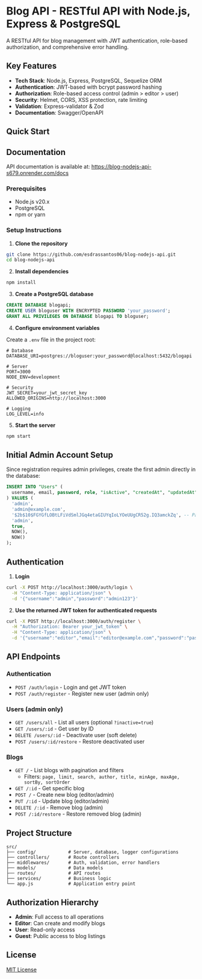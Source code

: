# Blog API - RESTful API with Node.js, Express & PostgreSQL

A RESTful API for blog management with JWT authentication, role-based authorization, and comprehensive error handling.

## Key Features

- **Tech Stack**: Node.js, Express, PostgreSQL, Sequelize ORM
- **Authentication**: JWT-based with bcrypt password hashing
- **Authorization**: Role-based access control (admin > editor > user)
- **Security**: Helmet, CORS, XSS protection, rate limiting
- **Validation**: Express-validator & Zod
- **Documentation**: Swagger/OpenAPI

## Quick Start

## Documentation

API documentation is available at:
https://blog-nodejs-api-s679.onrender.com/docs

### Prerequisites

- Node.js v20.x
- PostgreSQL
- npm or yarn

### Setup Instructions

1. **Clone the repository**

```bash
git clone https://github.com/esdrassantos06/blog-nodejs-api.git
cd blog-nodejs-api
```

2. **Install dependencies**

```bash
npm install
```

3. **Create a PostgreSQL database**

```sql
CREATE DATABASE blogapi;
CREATE USER bloguser WITH ENCRYPTED PASSWORD 'your_password';
GRANT ALL PRIVILEGES ON DATABASE blogapi TO bloguser;
```

4. **Configure environment variables**

Create a `.env` file in the project root:

```
# Database
DATABASE_URI=postgres://bloguser:your_password@localhost:5432/blogapi

# Server
PORT=3000
NODE_ENV=development

# Security
JWT_SECRET=your_jwt_secret_key
ALLOWED_ORIGINS=http://localhost:3000

# Logging
LOG_LEVEL=info
```

5. **Start the server**

```bash
npm start
```

## Initial Admin Account Setup

Since registration requires admin privileges, create the first admin directly in the database:

```sql
INSERT INTO "Users" (
  username, email, password, role, "isActive", "createdAt", "updatedAt"
) VALUES (
  'admin', 
  'admin@example.com', 
  '$2b$10$FGYGfLOBtLFiVdSmlJGq4etaGIUYqIoLYOeUUgCR52g.IQ3amckZq', -- Password: admin123
  'admin', 
  true, 
  NOW(), 
  NOW()
);
```

## Authentication

1. **Login**

```bash
curl -X POST http://localhost:3000/auth/login \
  -H "Content-Type: application/json" \
  -d '{"username":"admin","password":"admin123"}'
```

2. **Use the returned JWT token for authenticated requests**

```bash
curl -X POST http://localhost:3000/auth/register \
  -H "Authorization: Bearer your_jwt_token" \
  -H "Content-Type: application/json" \
  -d '{"username":"editor","email":"editor@example.com","password":"password123","role":"editor"}'
```

## API Endpoints

### Authentication
- `POST /auth/login` - Login and get JWT token
- `POST /auth/register` - Register new user (admin only)

### Users (admin only)
- `GET /users/all` - List all users (optional `?inactive=true`)
- `GET /users/:id` - Get user by ID
- `DELETE /users/:id` - Deactivate user (soft delete)
- `POST /users/:id/restore` - Restore deactivated user

### Blogs
- `GET /` - List blogs with pagination and filters
  - Filters: `page, limit, search, author, title, minAge, maxAge, sortBy, sortOrder`
- `GET /:id` - Get specific blog
- `POST /` - Create new blog (editor/admin)
- `PUT /:id` - Update blog (editor/admin)
- `DELETE /:id` - Remove blog (admin)
- `POST /:id/restore` - Restore removed blog (admin)

## Project Structure

```
src/
├── config/            # Server, database, logger configurations
├── controllers/       # Route controllers
├── middlewares/       # Auth, validation, error handlers
├── models/            # Data models
├── routes/            # API routes
├── services/          # Business logic
└── app.js             # Application entry point
```

## Authorization Hierarchy

- **Admin**: Full access to all operations
- **Editor**: Can create and modify blogs
- **User**: Read-only access
- **Guest**: Public access to blog listings

## License

[MIT License](LICENSE)
